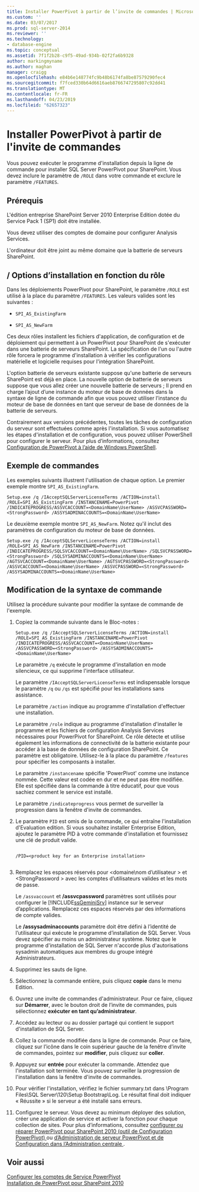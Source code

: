 ```yaml
---
title: Installer PowerPivot à partir de l’invite de commandes | Microsoft Docs
ms.custom: ''
ms.date: 03/07/2017
ms.prod: sql-server-2014
ms.reviewer: ''
ms.technology:
- database-engine
ms.topic: conceptual
ms.assetid: 7f1f2b28-c9f5-49ad-934b-02f2fa6b9328
author: markingmyname
ms.author: maghan
manager: craigg
ms.openlocfilehash: e84b6e148774fc9b48b6174fa8be87579290fec4
ms.sourcegitcommit: f7fced330b64d6616aeb8766747295807c92dd41
ms.translationtype: MT
ms.contentlocale: fr-FR
ms.lasthandoff: 04/23/2019
ms.locfileid: "62657323"
---
```

# <a name="install-powerpivot-from-the-command-prompt"></a>Installer PowerPivot à partir de l'invite de commandes
  Vous pouvez exécuter le programme d'installation depuis la ligne de commande pour installer SQL Server PowerPivot pour SharePoint. Vous devez inclure le paramètre de `/ROLE` dans votre commande et exclure le paramètre `/FEATURES`.  
  
## <a name="prerequisites"></a>Prérequis  
 L'édition entreprise SharePoint Server 2010 Enterprise Edition dotée du Service Pack 1 (SP1) doit être installée.  
  
 Vous devez utiliser des comptes de domaine pour configurer Analysis Services.  
  
 L'ordinateur doit être joint au même domaine que la batterie de serveurs SharePoint.  
  
##  <a name="Commands"></a> / Options d’installation en fonction du rôle  
 Dans les déploiements PowerPivot pour SharePoint, le paramètre `/ROLE` est utilisé à la place du paramètre `/FEATURES`. Les valeurs valides sont les suivantes :  
  
-   `SPI_AS_ExistingFarm`  
  
-   `SPI_AS_NewFarm`  
  
 Ces deux rôles installent les fichiers d'application, de configuration et de déploiement qui permettent à un PowerPivot pour SharePoint de s'exécuter dans une batterie de serveurs SharePoint. La spécification de l'un ou l'autre rôle forcera le programme d'installation à vérifier les configurations matérielle et logicielle requises pour l'intégration SharePoint.  
  
 L'option batterie de serveurs existante suppose qu'une batterie de serveurs SharePoint est déjà en place. La nouvelle option de batterie de serveurs suppose que vous allez créer une nouvelle batterie de serveurs ; Il prend en charge l’ajout d’une instance du moteur de base de données dans la syntaxe de ligne de commande afin que vous pouvez utiliser l’instance du moteur de base de données en tant que serveur de base de données de la batterie de serveurs.  
  
 Contrairement aux versions précédentes, toutes les tâches de configuration du serveur sont effectuées comme après l'installation. Si vous automatisez les étapes d'installation et de configuration, vous pouvez utiliser PowerShell pour configurer le serveur. Pour plus d’informations, consultez [Configuration de PowerPivot à l’aide de Windows PowerShell](../../analysis-services/power-pivot-sharepoint/power-pivot-configuration-using-windows-powershell.md).  
  
## <a name="example-commands"></a>Exemple de commandes  
 Les exemples suivants illustrent l'utilisation de chaque option. Le premier exemple montre `SPI_AS_ExistingFarm`.  
  
```  
Setup.exe /q /IAcceptSQLServerLicenseTerms /ACTION=install /ROLE=SPI_AS_ExistingFarm /INSTANCENAME=PowerPivot /INDICATEPROGRESS/ASSVCACCOUNT=<DomainName\UserName> /ASSVCPASSWORD=<StrongPassword> /ASSYSADMINACCOUNTS=<DomainName\UserName>   
```  
  
 Le deuxième exemple montre `SPI_AS_NewFarm`. Notez qu'il inclut des paramètres de configuration du moteur de base de données.  
  
```  
Setup.exe /q /IAcceptSQLServerLicenseTerms /ACTION=install /ROLE=SPI_AS_NewFarm /INSTANCENAME=PowerPivot /INDICATEPROGRESS/SQLSVCACCOUNT=<DomainName\UserName> /SQLSVCPASSWORD=<StrongPassword> /SQLSYSADMINACCOUNTS=<DomainName\UserName> /AGTSVCACCOUNT=<DomainName\UserName> /AGTSVCPASSWORD=<StrongPassword> /ASSVCACCOUNT=<DomainName\UserName> /ASSVCPASSWORD=<StrongPassword> /ASSYSADMINACCOUNTS=<DomainName\UserName>   
```  
  
##  <a name="Join"></a> Modification de la syntaxe de commande  
 Utilisez la procédure suivante pour modifier la syntaxe de commande de l'exemple.  
  
1.  Copiez la commande suivante dans le Bloc-notes :  
  
    ```  
    Setup.exe /q /IAcceptSQLServerLicenseTerms /ACTION=install /ROLE=SPI_AS_ExistingFarm /INSTANCENAME=PowerPivot /INDICATEPROGRESS/ASSVCACCOUNT=<DomainName\UserName> /ASSVCPASSWORD=<StrongPassword> /ASSYSADMINACCOUNTS=<DomainName\UserName>   
    ```  
  
     Le paramètre `/q` exécute le programme d'installation en mode silencieux, ce qui supprime l'interface utilisateur.  
  
     Le paramètre `/IAcceptSQLServerLicenseTerms` est indispensable lorsque le paramètre `/q` ou `/qs` est spécifié pour les installations sans assistance.  
  
     Le paramètre `/action` indique au programme d'installation d'effectuer une installation.  
  
     Le paramètre `/role` indique au programme d'installation d'installer le programme et les fichiers de configuration Analysis Services nécessaires pour PowerPivot for SharePoint. Ce rôle détecte et utilise également les informations de connectivité de la batterie existante pour accéder à la base de données de configuration SharePoint. Ce paramètre est obligatoire. Utilisez-le à la place du paramètre `/features` pour spécifier les composants à installer.  
  
     Le paramètre `/instancename` spécifie 'PowerPivot' comme une instance nommée. Cette valeur est codée en dur et ne peut pas être modifiée. Elle est spécifiée dans la commande à titre éducatif, pour que vous sachiez comment le service est installé.  
  
     Le paramètre `/indicateprogress` vous permet de surveiller la progression dans la fenêtre d'invite de commandes.  
  
2.  Le paramètre `PID` est omis de la commande, ce qui entraîne l'installation d'Evaluation edition. Si vous souhaitez installer Enterprise Edition, ajoutez le paramètre PID à votre commande d'installation et fournissez une clé de produit valide.  
  
    ```  
  
    /PID=<product key for an Enterprise installation>  
  
    ```  
  
3.  Remplacez les espaces réservés pour \<domaine\nom d’utilisateur > et \<StrongPassword > avec les comptes d’utilisateurs valides et les mots de passe.  
  
     Le `/assvaccount` et **/assvcpassword** paramètres sont utilisés pour configurer le [!INCLUDE[ssGeminiSrv](../../includes/ssgeminisrv-md.md)] instance sur le serveur d’applications. Remplacez ces espaces réservés par des informations de compte valides.  
  
     Le **/assysadminaccounts** paramètre doit être défini à l’identité de l’utilisateur qui exécute le programme d’installation de SQL Server. Vous devez spécifier au moins un administrateur système. Notez que le programme d'installation de SQL Server n'accorde plus d'autorisations sysadmin automatiques aux membres du groupe intégré Administrateurs.  
  
4.  Supprimez les sauts de ligne.  
  
5.  Sélectionnez la commande entière, puis cliquez **copie** dans le menu Edition.  
  
6.  Ouvrez une invite de commandes d'administrateur. Pour ce faire, cliquez sur **Démarrer**, avec le bouton droit de l’invite de commandes, puis sélectionnez **exécuter en tant qu’administrateur**.  
  
7.  Accédez au lecteur ou au dossier partagé qui contient le support d'installation de SQL Server.  
  
8.  Collez la commande modifiée dans la ligne de commande. Pour ce faire, cliquez sur l’icône dans le coin supérieur gauche de la fenêtre d’invite de commandes, pointez sur **modifier**, puis cliquez sur **coller**.  
  
9. Appuyez sur **entrée** pour exécuter la commande. Attendez que l'installation soit terminée. Vous pouvez surveiller la progression de l'installation dans la fenêtre d'invite de commandes.  
  
10. Pour vérifier l'installation, vérifiez le fichier summary.txt dans \Program Files\SQL Server\120\Setup Bootstrap\Log. Le résultat final doit indiquer « Réussite » si le serveur a été installé sans erreurs.  
  
11. Configurez le serveur. Vous devez au minimum déployer des solution, créer une application de service et activer la fonction pour chaque collection de sites. Pour plus d’informations, consultez [configurer ou réparer PowerPivot pour SharePoint 2010 &#40;outil de Configuration PowerPivot&#41; ](../../../2014/analysis-services/configure-repair-powerpivot-sharepoint-2010.md) ou [d’Administration de serveur PowerPivot et de Configuration dans l’Administration centrale ](../../analysis-services/power-pivot-sharepoint/power-pivot-server-administration-and-configuration-in-central-administration.md).  
  
## <a name="see-also"></a>Voir aussi  
 [Configurer les comptes de Service PowerPivot](../../analysis-services/power-pivot-sharepoint/configure-power-pivot-service-accounts.md)   
 [Installation de PowerPivot pour SharePoint 2010](../../../2014/sql-server/install/powerpivot-for-sharepoint-2010-installation.md)  
  
  
